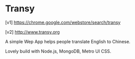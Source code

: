 Transy
======

[v1] https://chrome.google.com/webstore/search/transy

[v2] http://www.transy.org

A simple Wep App helps people translate English to Chinese.

Lovely build with Node.js, MongoDB, Metro UI CSS.
